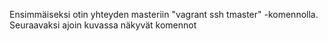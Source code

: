 Ensimmäiseksi otin yhteyden masteriin "vagrant ssh tmaster" -komennolla. Seuraavaksi ajoin kuvassa näkyvät komennot
